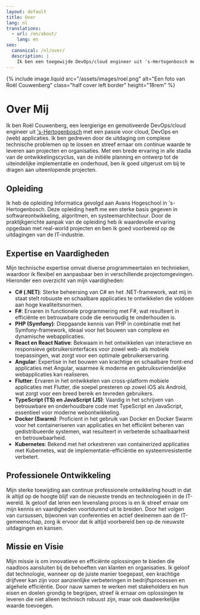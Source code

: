 ```yaml
---
layout: default
title: Over
lang: nl
translations:
  - url: /en/about/
    lang: en
seo:
  canonical: /nl/over/
  description: |
    Ik ben een toegewijde DevOps/cloud engineer uit 's-Hertogenbosch met een passie voor cloud, DevOps en webapplicaties. Mijn ervaring omvat alle fasen van de ontwikkelingscyclus, van planning en ontwerp tot implementatie en onderhoud. Met een sterke basis in Computer Science van Avans Hogeschool, ben ik gespecialiseerd in technologieën zoals C#, F#, PHP (Symfony), React, Angular, Flutter, TypeScript, JavaScript, Docker en Kubernetes. Toegewijd aan continue leren, streef ik ernaar innovatieve oplossingen te bieden die voldoen aan de behoeften van klanten en de efficiëntie van bedrijven verbeteren.
---
```


{% include image.liquid src="/assets/images/roel.png" alt="Een foto van Roël Couwenberg" class="half cover left border" height="18rem" %}

# Over Mij

Ik ben Roël Couwenberg, een leergierige en gemotiveerde DevOps/cloud engineer uit ['s-Hertogenbosch](geo:51.6978,5.3037?q='s-Hertogenbosch) met een passie voor cloud, DevOps en (web) applicaties. Ik ben gedreven door de uitdaging om complexe technische problemen op te lossen en streef ernaar om continue waarde te leveren aan projecten en organisaties. Met een brede ervaring in alle stadia van de ontwikkelingscyclus, van de initiële planning en ontwerp tot de uiteindelijke implementatie en onderhoud, ben ik goed uitgerust om bij te dragen aan uiteenlopende projecten.

## Opleiding

Ik heb de opleiding Informatica gevolgd aan Avans Hogeschool in 's-Hertogenbosch. Deze opleiding heeft me een sterke basis gegeven in softwareontwikkeling, algoritmen, en systeemarchitectuur. Door de praktijkgerichte aanpak van de opleiding heb ik waardevolle ervaring opgedaan met real-world projecten en ben ik goed voorbereid op de uitdagingen van de IT-industrie.

## Expertise en Vaardigheden

Mijn technische expertise omvat diverse programmeertalen en technieken, waardoor ik flexibel en aanpasbaar ben in verschillende projectomgevingen. Hieronder een overzicht van mijn vaardigheden:

- **C# (.NET)**: Sterke beheersing van C# en het .NET-framework, wat mij in staat stelt robuuste en schaalbare applicaties te ontwikkelen die voldoen aan hoge kwaliteitsnormen.
- **F#**: Ervaren in functionele programmering met F#, wat resulteert in efficiënte en betrouwbare code die eenvoudig te onderhouden is.
- **PHP (Symfony)**: Diepgaande kennis van PHP in combinatie met het Symfony-framework, ideaal voor het bouwen van complexe en dynamische webapplicaties.
- **React en React Native**: Bekwaam in het ontwikkelen van interactieve en responsieve gebruikersinterfaces voor zowel web- als mobiele toepassingen, wat zorgt voor een optimale gebruikerservaring.
- **Angular**: Expertise in het bouwen van krachtige en schaalbare front-end applicaties met Angular, waarmee ik moderne en gebruiksvriendelijke webapplicaties kan realiseren.
- **Flutter**: Ervaren in het ontwikkelen van cross-platform mobiele applicaties met Flutter, die soepel presteren op zowel iOS als Android, wat zorgt voor een breed bereik en tevreden gebruikers.
- **TypeScript (TS) en JavaScript (JS)**: Vaardig in het schrijven van betrouwbare en onderhoudbare code met TypeScript en JavaScript, essentieel voor moderne webontwikkeling.
- **Docker (Swarm)**: Proficient in het gebruik van Docker en Docker Swarm voor het containeriseren van applicaties en het efficiënt beheren van gedistribueerde systemen, wat resulteert in verbeterde schaalbaarheid en betrouwbaarheid.
- **Kubernetes**: Bekend met het orkestreren van containerized applicaties met Kubernetes, wat de implementatie-efficiëntie en systeemresistentie verbetert.

## Professionele Ontwikkeling

Mijn sterke toewijding aan continue professionele ontwikkeling houdt in dat ik altijd op de hoogte blijf van de nieuwste trends en technologieën in de IT-wereld. Ik geloof dat leren een levenslang proces is en ik streef ernaar om mijn kennis en vaardigheden voortdurend uit te breiden. Door het volgen van cursussen, bijwonen van conferenties en actief deelnemen aan de IT-gemeenschap, zorg ik ervoor dat ik altijd voorbereid ben op de nieuwste uitdagingen en kansen.

## Missie en Visie

Mijn missie is om innovatieve en efficiënte oplossingen te bieden die naadloos aansluiten bij de behoeften van klanten en organisaties. Ik geloof dat technologie, wanneer op de juiste manier toegepast, een krachtige drijfveer kan zijn voor aanzienlijke verbeteringen in bedrijfsprocessen en algehele efficiëntie. Door nauw samen te werken met stakeholders en hun eisen en doelen grondig te begrijpen, streef ik ernaar om oplossingen te leveren die niet alleen technisch robuust zijn, maar ook daadwerkelijke waarde toevoegen.
